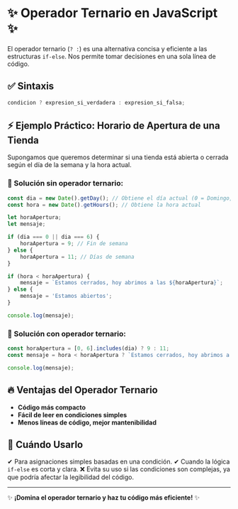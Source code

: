 # ✨ Operador Ternario en JavaScript ✨

El operador ternario (`? :`) es una alternativa concisa y eficiente a las estructuras `if-else`. Nos permite tomar decisiones en una sola línea de código.

## ✅ Sintaxis
```javascript
condicion ? expresion_si_verdadera : expresion_si_falsa;
```

## ⚡ Ejemplo Práctico: Horario de Apertura de una Tienda
Supongamos que queremos determinar si una tienda está abierta o cerrada según el día de la semana y la hora actual. 

### 📗 Solución sin operador ternario:
```javascript
const dia = new Date().getDay(); // Obtiene el día actual (0 = Domingo, 6 = Sábado)
const hora = new Date().getHours(); // Obtiene la hora actual

let horaApertura;
let mensaje;

if (dia === 0 || dia === 6) {
    horaApertura = 9; // Fin de semana
} else {
    horaApertura = 11; // Días de semana
}

if (hora < horaApertura) {
    mensaje = `Estamos cerrados, hoy abrimos a las ${horaApertura}`;
} else {
    mensaje = 'Estamos abiertos';
}

console.log(mensaje);
```

### 🚀 Solución con operador ternario:
```javascript
const horaApertura = [0, 6].includes(dia) ? 9 : 11;
const mensaje = hora < horaApertura ? `Estamos cerrados, hoy abrimos a las ${horaApertura}` : 'Estamos abiertos';

console.log(mensaje);
```

## 🔥 Ventajas del Operador Ternario
- **Código más compacto**
- **Fácil de leer en condiciones simples**
- **Menos líneas de código, mejor mantenibilidad**

## 🔎 Cuándo Usarlo
✔ Para asignaciones simples basadas en una condición.
✔ Cuando la lógica `if-else` es corta y clara.
❌ Evita su uso si las condiciones son complejas, ya que podría afectar la legibilidad del código.

---
✨ **¡Domina el operador ternario y haz tu código más eficiente!** ✨
